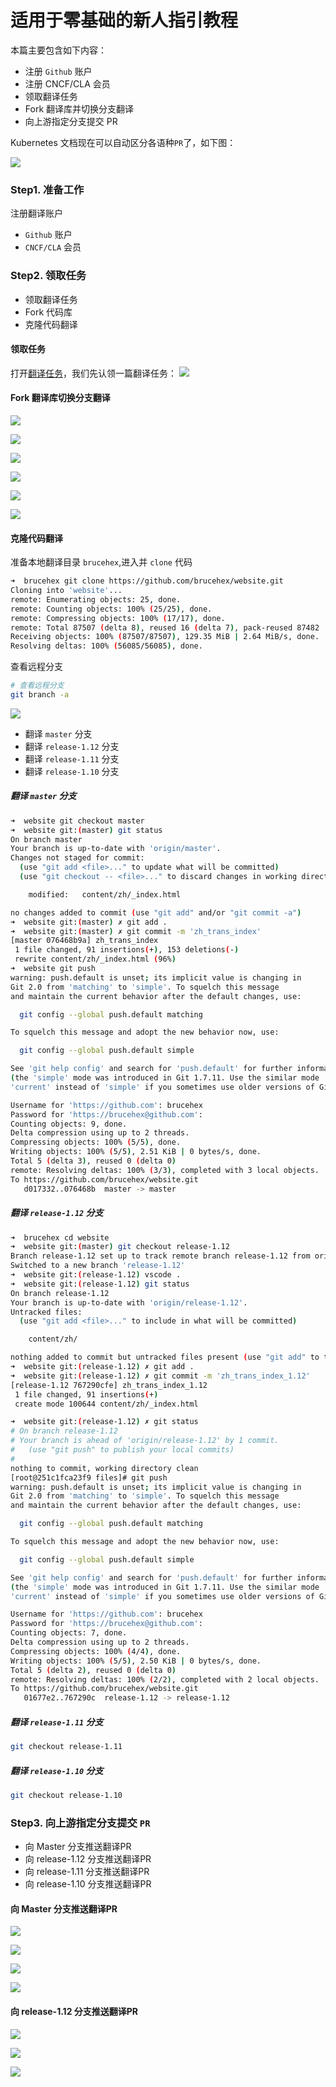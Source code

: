 
# 适用于零基础的新人指引教程

本篇主要包含如下内容：

- 注册 `Github` 账户
- 注册 CNCF/CLA 会员
- 领取翻译任务
- Fork 翻译库并切换分支翻译
- 向上游指定分支提交 PR

Kubernetes 文档现在可以自动区分各语种`PR`了，如下图：

![](./image/2018-10-17-21-55-02.png)

### Step1. 准备工作

注册翻译账户

- `Github` 账户
- `CNCF/CLA` 会员

### Step2. 领取任务

- 领取翻译任务
- Fork 代码库
- 克隆代码翻译

#### 领取任务
打开[翻译任务](https://docs.google.com/spreadsheets/d/1k49XTmtEkhjeh9M118fwwcXVfHvCe-DCy6sVVRQAxBk/edit#gid=1294143213)，我们先认领一篇翻译任务：
![](./image/2018-10-17-19-32-00.png)

#### Fork 翻译库切换分支翻译

![](./image/2018-10-17-16-57-49.png)

![](./image/2018-10-17-16-58-38.png)

![](./image/2018-10-17-16-59-20.png)

![](./image/2018-10-17-16-59-52.png)

![](./image/2018-10-17-17-05-04.png)

![](./image/2018-10-17-17-05-41.png)


#### 克隆代码翻译

准备本地翻译目录 `brucehex`,进入并 `clone` 代码

```bash
➜  brucehex git clone https://github.com/brucehex/website.git
Cloning into 'website'...
remote: Enumerating objects: 25, done.
remote: Counting objects: 100% (25/25), done.
remote: Compressing objects: 100% (17/17), done.
remote: Total 87507 (delta 8), reused 16 (delta 7), pack-reused 87482
Receiving objects: 100% (87507/87507), 129.35 MiB | 2.64 MiB/s, done.
Resolving deltas: 100% (56085/56085), done.
```

查看远程分支

```bash
# 查看远程分支
git branch -a
```
![](./image/2018-10-17-19-44-28.png)

- 翻译 `master` 分支
- 翻译 `release-1.12` 分支
- 翻译 `release-1.11` 分支
- 翻译 `release-1.10` 分支

##### 翻译 `master` 分支

```bash
➜  website git checkout master
➜  website git:(master) git status
On branch master
Your branch is up-to-date with 'origin/master'.
Changes not staged for commit:
  (use "git add <file>..." to update what will be committed)
  (use "git checkout -- <file>..." to discard changes in working directory)

	modified:   content/zh/_index.html

no changes added to commit (use "git add" and/or "git commit -a")
➜  website git:(master) ✗ git add .
➜  website git:(master) ✗ git commit -m 'zh_trans_index'
[master 076468b9a] zh_trans_index
 1 file changed, 91 insertions(+), 153 deletions(-)
 rewrite content/zh/_index.html (96%)
➜  website git push
warning: push.default is unset; its implicit value is changing in
Git 2.0 from 'matching' to 'simple'. To squelch this message
and maintain the current behavior after the default changes, use:

  git config --global push.default matching

To squelch this message and adopt the new behavior now, use:

  git config --global push.default simple

See 'git help config' and search for 'push.default' for further information.
(the 'simple' mode was introduced in Git 1.7.11. Use the similar mode
'current' instead of 'simple' if you sometimes use older versions of Git)

Username for 'https://github.com': brucehex
Password for 'https://brucehex@github.com':
Counting objects: 9, done.
Delta compression using up to 2 threads.
Compressing objects: 100% (5/5), done.
Writing objects: 100% (5/5), 2.51 KiB | 0 bytes/s, done.
Total 5 (delta 3), reused 0 (delta 0)
remote: Resolving deltas: 100% (3/3), completed with 3 local objects.
To https://github.com/brucehex/website.git
   d017332..076468b  master -> master
```

##### 翻译 `release-1.12` 分支

```bash
➜  brucehex cd website
➜  website git:(master) git checkout release-1.12
Branch release-1.12 set up to track remote branch release-1.12 from origin.
Switched to a new branch 'release-1.12'
➜  website git:(release-1.12) vscode .
➜  website git:(release-1.12) git status
On branch release-1.12
Your branch is up-to-date with 'origin/release-1.12'.
Untracked files:
  (use "git add <file>..." to include in what will be committed)

	content/zh/

nothing added to commit but untracked files present (use "git add" to track)
➜  website git:(release-1.12) ✗ git add .
➜  website git:(release-1.12) ✗ git commit -m 'zh_trans_index_1.12'
[release-1.12 767290cfe] zh_trans_index_1.12
 1 file changed, 91 insertions(+)
 create mode 100644 content/zh/_index.html

➜  website git:(release-1.12) ✗ git status
# On branch release-1.12
# Your branch is ahead of 'origin/release-1.12' by 1 commit.
#   (use "git push" to publish your local commits)
#
nothing to commit, working directory clean
[root@251c1fca23f9 files]# git push
warning: push.default is unset; its implicit value is changing in
Git 2.0 from 'matching' to 'simple'. To squelch this message
and maintain the current behavior after the default changes, use:

  git config --global push.default matching

To squelch this message and adopt the new behavior now, use:

  git config --global push.default simple

See 'git help config' and search for 'push.default' for further information.
(the 'simple' mode was introduced in Git 1.7.11. Use the similar mode
'current' instead of 'simple' if you sometimes use older versions of Git)

Username for 'https://github.com': brucehex
Password for 'https://brucehex@github.com':
Counting objects: 7, done.
Delta compression using up to 2 threads.
Compressing objects: 100% (4/4), done.
Writing objects: 100% (5/5), 2.50 KiB | 0 bytes/s, done.
Total 5 (delta 2), reused 0 (delta 0)
remote: Resolving deltas: 100% (2/2), completed with 2 local objects.
To https://github.com/brucehex/website.git
   01677e2..767290c  release-1.12 -> release-1.12
```

##### 翻译 `release-1.11` 分支

```bash
git checkout release-1.11
```

##### 翻译 `release-1.10` 分支


```bash
git checkout release-1.10
```


### Step3. 向上游指定分支提交 `PR`

- 向 Master 分支推送翻译PR
- 向 release-1.12 分支推送翻译PR
- 向 release-1.11 分支推送翻译PR
- 向 release-1.10 分支推送翻译PR

#### 向 Master 分支推送翻译PR

![](./image/2018-10-17-21-48-30.png)

![](./image/2018-10-17-21-49-23.png)

![](./image/2018-10-17-21-50-57.png)

![](./image/2018-10-17-21-52-35.png)

#### 向 release-1.12 分支推送翻译PR

![](./image/2018-10-17-22-35-58.png)

![](./image/2018-10-17-22-37-52.png)

![](./image/2018-10-17-22-38-40.png)